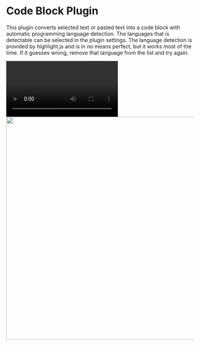 # Code Block Plugin

This plugin converts selected text or pasted text into a code block with automatic programming language detection. The languages that
is detectable can be selected in the plugin settings. The language detection is provided by highlight.js and is in no means
perfect, but it works most of the time. If it guesses wrong, remove that language from the list and try again.

<video>
  <source src="Screen Recording 2022-06-12 at 21.19.25.webm" type="video/webm">
Your browser does not support the video tag.
</video>
<img height="600" src="usage.gif" width="800"/>
